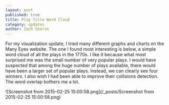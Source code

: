 ```yaml
---
layout: post
published: true
title: Play Title Word Cloud
category: updates
author: Zach Sherin
---
```


For my visualization update, I tried many different graphs and charts on the Many Eyes website. The one I found most interesting is below, a simple word cloud of all the plays in the 1770s. I like it because what most surprised me was the small number of very popular plays. I would have suspected that among the huge number of plays available, there would have been a larger set of popular plays. Instead, we can clearly see four winners. I also wish I had been able to improve their collisions detection. The word overlap bothers me a lot.

![Screenshot from 2015-02-25 15:00:58.png](/_posts/Screenshot from 2015-02-25 15:00:58.png)
